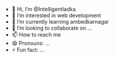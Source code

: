 - 👋 Hi, I’m @Intelligentladka
- 👀 I’m interested in web development 
- 🌱 I’m currently learning ambedkarnagar 
- 💞️ I’m looking to collaborate on ...
- 📫 How to reach me 
- 😄 Pronouns: ...
- ⚡ Fun fact: ...

<!---
Intelligentladka/Intelligentladka is a ✨ special ✨ repository because its `README.md` (this file) appears on your GitHub profile.
You can click the Preview link to take a look at your changes.
--->
